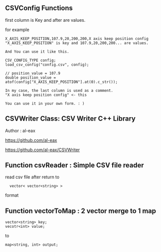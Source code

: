 ## CSVConfig Functions 
first column is Key and after are values.

for example
~~~
X_AXIS_KEEP_POSITION,107.9,20,200,200,X axis keep position config
"X_AXIS_KEEP_POSITION" is key and 107.9,20,200,200... are values.

And You can use it like this.

CSV_CONFIG_TYPE config;
load_csv_config("config.csv", config);

// position_value = 107.9
double position_value = atof(config["X_AXIS_KEEP_POSITION"].at(0).c_str());

In my case, the last column is used as a comment.
"X axis keep position config" <- this

You can use it in your own form. : )
~~~

## CSVWriter Class: CSV Writer C++ Library
Author : al-eax

https://github.com/al-eax

https://github.com/al-eax/CSVWriter

## Function csvReader : Simple CSV file reader
read csv file after return to
~~~
  vector< vector<string> >
~~~
format

## Function vectorToMap : 2 vector merge to 1 map
~~~
vector<string> key;
vecotr<int> value;  
~~~
to
~~~
map<string, int> output;
~~~
